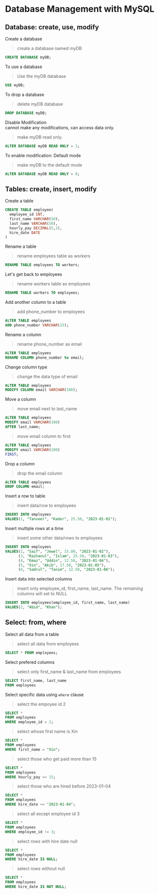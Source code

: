 # Database Management with MySQL

## Database: create, use, modify

Create a database

> create a database named myDB

```sql
CREATE DATABASE myDB;
```

To use a database

> Use the myDB database

```sql
USE myDB;
```

To drop a database

> delete myDB database

```sql
DROP DATABASE myDB;
```

Disable Modification  
cannot make any modifications, can access data only.

> make myDB read only.

```sql
ALTER DATABASE myDB READ ONLY = 1;
```

To enable modification: Default mode

> make myDB to the default mode

```sql
ALTER DATABASE myDB READ ONLY = 0;
```

## Tables: create, insert, modify

Create a table

```sql
CREATE TABLE employee(
  employee_id INT,
  first_name VARCHAR(50),
  last_name VARCHAR(50),
  hourly_pay DECIMAL(5,2),
  hire_date DATE
)
```

Rename a table

> rename employees table as workers

```sql
RENAME TABLE employees TO workers;
```

Let's get back to employees

> rename workers table as employees

```sql
RENAME TABLE workers TO employees;
```

Add another column to a table

> add phone_number to employees

```sql
ALTER TABLE employees
ADD phone_number VARCHAR(15);
```

Rename a column

> rename phone_number as email

```sql
ALTER TABLE employees
RENAME COLUMN phone_number to email;
```

Change column type

> change the data type of email

```sql
ALTER TABLE employees
MODIFY COLUMN email VARCHAR(100);
```

Move a column

> move email next to last_name

```sql
ALTER TABLE employees
MODIFY email VARCHAR(100)
AFTER last_name;
```

> move email column to first

```sql
ALTER TABLE employees
MODIFY email VARCHAR(100)
FIRST;
```

Drop a column

> drop the email column

```sql
ALTER TABLE employees
DROP COLUMN email;
```

Insert a row to table

> insert data/row to employees

```sql
INSERT INTO employees
VALUES(1, "Tanveer", "Kader", 25.50, "2023-01-01");
```

Insert multiple rows at a time

> insert some other data/rows to employees

```sql
INSERT INTO employees
VALUES(2, "Saif", "Jewel", 15.00, "2023-01-02"),
      (3, "Raihanul", "Islam", 25.50, "2023-01-03"),
      (4, "Emaz", "Uddin", 12.50, "2023-01-04"),
      (5, "Xin", "Akib", 17.50, "2023-01-05"),
      (6, "Sadrul", "Tanim", 12.50, "2023-01-06");
```

Insert data into selected columns

> insert only employee_id, first_name, last_name. The remaining columns will set to NULL

```sql
INSERT INTO employees(employee_id, first_name, last_name)
VALUES(2, "Abid", "Khan");
```

## Select: from, where

Select all data from a table

> select all data from employees

```sql
SELECT * FROM employees;
```

Select prefered columns

> select only first_name & last_name from employees

```sql
SELECT first_name, last_name
FROM employees
```

Select specific data using `where` clause

> select the empoyee id 2

```sql
SELECT *
FROM employees
WHERE employee_id = 2;
```

> select whose first name is Xin

```sql
SELECT *
FROM employees
WHERE first_name = "Xin";
```

> select those who get paid more than 15

```sql
SELECT *
FROM employees
WHERE hourly_pay >= 15;
```

> select those who are hired before 2023-01-04

```sql
SELECT *
FROM employees
WHERE hire_date <= "2023-01-04";
```

> select all except employee id 3

```sql
SELECT *
FROM employees
WHERE employee_id != 3;
```

> select rows with hire date null

```sql
SELECT *
FROM employees
WHERE hire_date IS NULL;
```

> select rows without null

```sql
SELECT *
FROM employees
WHERE hire_date IS NOT NULL;
```
